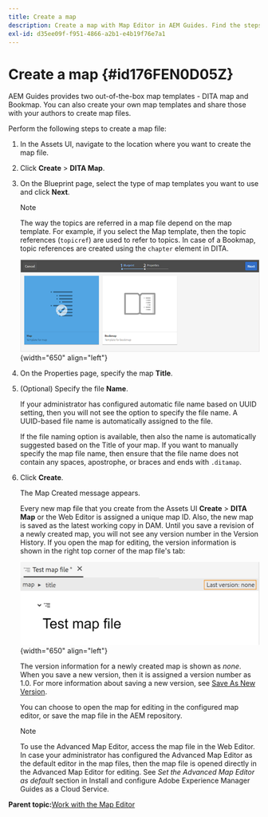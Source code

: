 ```yaml
---
title: Create a map
description: Create a map with Map Editor in AEM Guides. Find the steps to create a map file based on a map template.
exl-id: d35ee09f-f951-4866-a2b1-e4b19f76e7a1
---
```

# Create a map {#id176FEN0D05Z}

AEM Guides provides two out-of-the-box map templates - DITA map and Bookmap. You can also create your own map templates and share those with your authors to create map files.

Perform the following steps to create a map file:

1.  In the Assets UI, navigate to the location where you want to create the map file.

1.  Click **Create** \> **DITA Map**.

1.  On the Blueprint page, select the type of map templates you want to use and click **Next**.

    >[!NOTE]
    >
    > The way the topics are referred in a map file depend on the map template. For example, if you select the Map template, then the topic references \(`topicref`\) are used to refer to topics. In case of a Bookmap, topic references are created using the `chapter` element in DITA.

    ![](images/map-template.png){width="650" align="left"}

1.  On the Properties page, specify the map **Title**.

1.  \(Optional\) Specify the file **Name**.

    If your administrator has configured automatic file name based on UUID setting, then you will not see the option to specify the file name. A UUID-based file name is automatically assigned to the file.

    If the file naming option is available, then also the name is automatically suggested based on the Title of your map. If you want to manually specify the map file name, then ensure that the file name does not contain any spaces, apostrophe, or braces and ends with `.ditamap`.

1.  Click **Create**.

    The Map Created message appears.

    Every new map file that you create from the Assets UI **Create** \> **DITA Map** or the Web Editor is assigned a unique map ID. Also, the new map is saved as the latest working copy in DAM. Until you save a revision of a newly created map, you will not see any version number in the Version History. If you open the map for editing, the version information is shown in the right top corner of the map file's tab:

    ![](images/first-version-map-none.png){width="650" align="left"}

    The version information for a newly created map is shown as *none*. When you save a new version, then it is assigned a version number as 1.0. For more information about saving a new version, see [Save As New Version](web-editor-features.md#save-as-new-version-id209ME400GXA).

    You can choose to open the map for editing in the configured map editor, or save the map file in the AEM repository.

    >[!NOTE]
    >
    > To use the Advanced Map Editor, access the map file in the Web Editor. In case your administrator has configured the Advanced Map Editor as the default editor in the map files, then the map file is opened directly in the Advanced Map Editor for editing. See *Set the Advanced Map Editor as default* section in Install and configure Adobe Experience Manager Guides as a Cloud Service.


**Parent topic:**[Work with the Map Editor](map-editor.md)
